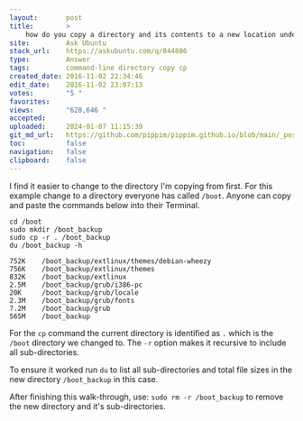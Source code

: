 ```yaml
---
layout:       post
title:        >
    how do you copy a directory and its contents to a new location under a new directory name?
site:         Ask Ubuntu
stack_url:    https://askubuntu.com/q/844886
type:         Answer
tags:         command-line directory copy cp
created_date: 2016-11-02 22:34:46
edit_date:    2016-11-02 23:07:13
votes:        "5 "
favorites:    
views:        "628,646 "
accepted:     
uploaded:     2024-01-07 11:15:39
git_md_url:   https://github.com/pippim/pippim.github.io/blob/main/_posts/2016/2016-11-02-how-do-you-copy-a-directory-and-its-contents-to-a-new-location-under-a-new-directory-name_.md
toc:          false
navigation:   false
clipboard:    false
---
```


I find it easier to change to the directory I'm copying from first. For this example change to a directory everyone has called `/boot`. Anyone can copy and paste the commands below into their Terminal.

``` 
cd /boot
sudo mkdir /boot_backup
sudo cp -r . /boot_backup
du /boot_backup -h

752K	/boot_backup/extlinux/themes/debian-wheezy
756K	/boot_backup/extlinux/themes
832K	/boot_backup/extlinux
2.5M	/boot_backup/grub/i386-pc
20K	    /boot_backup/grub/locale
2.3M	/boot_backup/grub/fonts
7.2M	/boot_backup/grub
565M	/boot_backup
```

For the `cp` command the current directory is identified as `.` which is the `/boot` directory we changed to. The `-r` option makes it recursive to include all sub-directories.

To ensure it worked run `du` to list all sub-directories and total file sizes in the new directory `/boot_backup` in this case.

After finishing this walk-through, use: `sudo rm -r /boot_backup` to remove the new directory and it's sub-directories.
